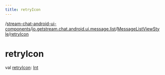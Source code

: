 ```yaml
---
title: retryIcon
---
```

/[stream-chat-android-ui-components](../../index.md)/[io.getstream.chat.android.ui.message.list](../index.md)/[MessageListViewStyle](index.md)/[retryIcon](retryIcon.md)  
  
  
  
# retryIcon  
val [retryIcon](retryIcon.md): [Int](https://kotlinlang.org/api/latest/jvm/stdlib/kotlin/-int/index.html)
